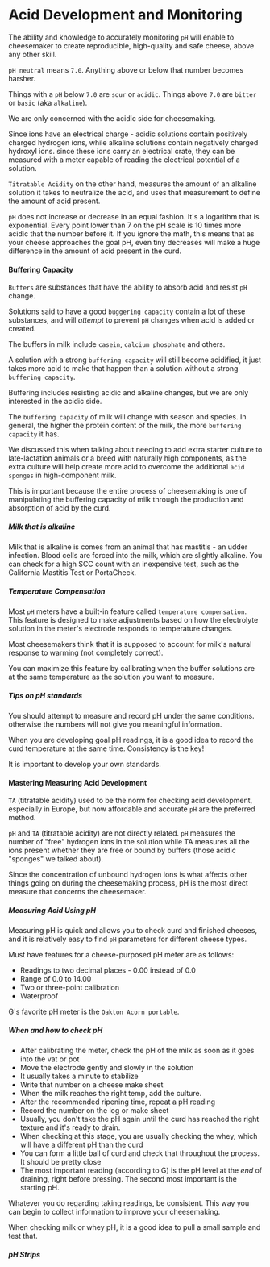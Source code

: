 # Acid Development and Monitoring

The ability and knowledge to accurately monitoring `pH` will enable to cheesemaker to create reproducible, high-quality and safe cheese, above any other skill.

`pH neutral` means `7.0`. Anything above or below that number becomes harsher.

Things with a `pH` below `7.0` are `sour` or `acidic`. Things above `7.0` are `bitter` or `basic` (aka `alkaline`).

We are only concerned with the acidic side for cheesemaking.

Since ions have an electrical charge - acidic solutions contain positively charged hydrogen ions, while alkaline solutions contain negatively charged hydroxyl ions.  since these ions carry an electrical crate, they can be measured with a meter capable of reading the electrical potential of a solution.

`Titratable Acidity` on the other hand, measures the amount of an alkaline solution it takes to neutralize the acid, and uses that measurement to define the amount of acid present. 

`pH` does not increase or decrease in an equal fashion. It's a logarithm that is exponential. Every point lower than 7 on the pH scale is 10 times more acidic that the number before it. If you ignore the math, this means that as your cheese approaches the goal pH, even tiny decreases will make a huge difference in the amount of acid present in the curd.

#### Buffering Capacity

`Buffers` are substances that have the ability to absorb acid and resist `pH` change.

Solutions said to have a good `buggering capacity` contain a lot of these substances, and will *attempt* to prevent `pH` changes when acid is added or created. 

The buffers in milk include `casein`, `calcium phosphate` and others.

A solution with a strong `buffering capacity` will still become acidified, it just takes more acid to make that happen than a solution without a strong `buffering capacity`.

Buffering includes resisting acidic and alkaline changes, but we are only interested in the acidic side.

The `buffering capacity` of milk will change with season and species. In general, the higher the protein content of the milk, the more `buffering capacity` it has.

We discussed this when talking about needing to add extra starter culture to late-lactation animals or a breed with naturally high components, as the extra culture will help create more acid to overcome the additional `acid sponges` in high-component milk. 

This is important because the entire process of cheesemaking is one of manipulating the buffering capacity of milk through the production and absorption of acid by the curd.

##### Milk that is alkaline

Milk that is alkaline is comes from an animal that has mastitis - an udder infection. Blood cells are forced into the milk, which are slightly alkaline. You can check for a high SCC count with an inexpensive test, such as the California Mastitis Test or PortaCheck.

##### Temperature Compensation

Most `pH` meters have a built-in feature called `temperature compensation`. This feature is designed to make adjustments based on how the electrolyte solution in the meter's electrode responds to temperature changes. 

Most cheesemakers think that it is supposed to account for milk's natural response to warming (not completely correct).

You can maximize this feature by calibrating when the buffer solutions are at the same temperature as the solution you want to measure.

##### Tips on pH standards

You should attempt to measure and record pH under the same conditions. otherwise the numbers will not give you meaningful information.

When you are developing goal pH readings, it is a good idea to record the curd temperature at the same time. Consistency is the key!

It is important to develop your own standards. 

#### Mastering Measuring Acid Development

`TA` (titratable acidity) used to be the norm for checking acid development, especially in Europe, but now affordable and accurate `pH` are the preferred method. 

`pH` and `TA` (titratable acidity) are not directly related. `pH` measures the number of "free" hydrogen ions in the solution while TA measures all the ions present whether they are free or bound by buffers (those acidic "sponges" we talked about).

Since the concentration of unbound hydrogen ions is what affects other things going on during the cheesemaking process, pH is the most direct measure that concerns the cheesemaker.

##### Measuring Acid Using pH

Measuring pH is quick and allows you to check curd and finished cheeses, and it is relatively easy to find `pH` parameters for different cheese types. 

Must have features for a cheese-purposed pH meter are as follows:

* Readings to two decimal places - 0.00 instead of 0.0
* Range of 0.0 to 14.00
* Two or three-point calibration
* Waterproof

G's favorite pH meter is the `Oakton Acorn portable`.

##### When and how to check pH

* After calibrating the meter, check the pH of the milk as soon as it goes into the vat or pot
* Move the electrode gently and slowly in the solution
* It usually takes a minute to stabilize
* Write that number on a cheese make sheet
* When the milk reaches the right temp, add the culture. 
* After the recommended ripening time, repeat a pH reading
* Record the number on the log or make sheet
* Usually, you don't take the pH again until the curd has reached the right texture and it's ready to drain. 
* When checking at this stage, you are usually checking the whey, which will have a different pH than the curd
* You can form a little ball of curd and check that throughout the process. It should be pretty close
* The most important reading (according to G) is the pH level at the *end* of draining, right before pressing. The second most important is the starting pH.

Whatever you do regarding taking readings, be consistent. This way you can begin to collect information to improve your cheesemaking.

When checking milk or whey pH, it is a good idea to pull a small sample and test that.

##### pH Strips



